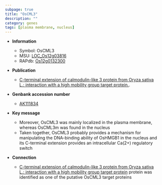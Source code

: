 ```yaml
---
subpage: true
title: "OsCML3"
description: ""
category: genes
tags: [plasma membrane, nucleus]
---
```


* **Information**  
    + Symbol: OsCML3  
    + MSU: [LOC_Os12g03816](http://rice.plantbiology.msu.edu/cgi-bin/ORF_infopage.cgi?orf=LOC_Os12g03816)  
    + RAPdb: [Os12g0132300](http://rapdb.dna.affrc.go.jp/viewer/gbrowse_details/irgsp1?name=Os12g0132300)  

* **Publication**  
    + [C-terminal extension of calmodulin-like 3 protein from Oryza sativa L.: interaction with a high mobility group target protein.](Shanghai).

* **Genbank accession number**  
    + [AK111834](http://www.ncbi.nlm.nih.gov/nuccore/AK111834)

* **Key message**  
    + Moreover, OsCML3 was mainly localized in the plasma membrane, whereas OsCML3m was found in the nucleus
    + Taken together, OsCML3 probably provides a mechanism for manipulating the DNA-binding ability of OsHMGB1 in the nucleus and its C-terminal extension provides an intracellular Ca(2+) regulatory switch

* **Connection**  
    + [C-terminal extension of calmodulin-like 3 protein from Oryza sativa L.: interaction with a high mobility group target protein](OsHMGB1) protein was identified as one of the putative OsCML3 target proteins



